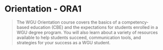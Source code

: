 # Orientation - ORA1

>The WGU Orientation course covers the basics of a competency-based education (CBE) and the expectations for students enrolled in a WGU degree program. You will also learn about a variety of resources available to help students succeed, communication tools, and strategies for your success as a WGU student.